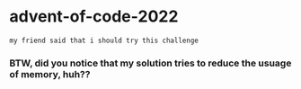 # advent-of-code-2022
``` my friend said that i should try this challenge ``` <br>
### BTW, did you notice that my solution tries to reduce the usuage of memory, huh??
